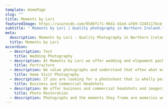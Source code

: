 ```yaml
---
template: HomePage
slug: ""
title: Moments by Lori
featuredImage: https://ucarecdn.com/05d6fc71-9641-41e4-a769-3245117bcbf6/
subtitle: " Moments by Lori | Quality photography in Northern Ireland."
meta:
  description: Moments by Lori - Quality Photography in Northern Ireland.
  title: Moments by Lori
accordion:
  - description: Test
    title: Wedding Photography
  - description: At Moments by Lori we offer wedding and elopement packages to suit all. You can request our wedding package list and choose from one of the packages we provide or contact us to have a bespoke package tailored to you. From documenting your day, through to designing your photo album and helping you curate your home gallery, we are here to help with every aspect of your wedding photography. 
    title: Portraiture
  - description: We value photographs and understand that often what makes photographs are the memories that lay within them. Which is why we specialise in portraiture. From family and couples shoots, to portrait sessions to mark milestones or to simply serve as a reminder to the subject of the wonder that they are, contact Lori for advice on the perfect portrait session for you.
    title: Home Visit Photography
  - description: If you are looking for a photoshoot that is wholly personal to you, a home visit session could be perfect for you. These sessions are not limited to a particular occasion but perfect examples may be capturing natural moments with your partner, those first few days at home with your newborn or your children in the environment they are most comfortable, or perhaps a birthday party or family gathering. Enjoy moments captured from the intimacy of your own home which will be yours for a lifetime.
    title: Business and Commercial Headshots
  - description: We offer business and commercial headshots and imagery for individuals or groups from every sector, designed to be used for press or professional purposes. Contact us for an upgrade on your business’s photographic branding. 
    title: Photo Restoration
  - description: Photographs and the moments they frame are memories we can hold forever. We offer a photo restoration service to restore damaged or old images. You will receive a print of your restored photo and a digital file, contact us for advice on restoring the photos you love.
---
```


